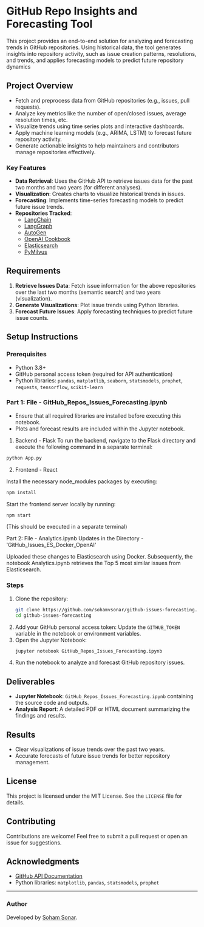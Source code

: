 # GitHub Repo Insights and Forecasting Tool

This project provides an end-to-end solution for analyzing and forecasting trends in GitHub repositories. Using historical data, the tool generates insights into repository activity, such as issue creation patterns, resolutions, and trends, and applies forecasting models to predict future repository dynamics

## Project Overview
- Fetch and preprocess data from GitHub repositories (e.g., issues, pull requests).  
- Analyze key metrics like the number of open/closed issues, average resolution times, etc.  
- Visualize trends using time series plots and interactive dashboards.  
- Apply machine learning models (e.g., ARIMA, LSTM) to forecast future repository activity.  
- Generate actionable insights to help maintainers and contributors manage repositories effectively.

### Key Features
- **Data Retrieval**: Uses the GitHub API to retrieve issues data for the past two months and two years (for different analyses).
- **Visualization**: Creates charts to visualize historical trends in issues.
- **Forecasting**: Implements time-series forecasting models to predict future issue trends.
- **Repositories Tracked**:
  - [LangChain](https://github.com/langchain-ai/langchain)
  - [LangGraph](https://github.com/langchain-ai/langgraph)
  - [AutoGen](https://github.com/microsoft/autogen)
  - [OpenAI Cookbook](https://github.com/openai/openai-cookbook)
  - [Elasticsearch](https://github.com/elastic/elasticsearch)
  - [PyMilvus](https://github.com/milvus-io/pymilvus)

## Requirements
1. **Retrieve Issues Data**: Fetch issue information for the above repositories over the last two months (semantic search) and two years (visualization).
2. **Generate Visualizations**: Plot issue trends using Python libraries.
3. **Forecast Future Issues**: Apply forecasting techniques to predict future issue counts.

## Setup Instructions

### Prerequisites
- Python 3.8+
- GitHub personal access token (required for API authentication)
- Python libraries: `pandas`, `matplotlib`, `seaborn`, `statsmodels`, `prophet`, `requests`, `tensorflow`, `scikit-learn`

### Part 1: File - GitHub_Repos_Issues_Forecasting.ipynb
- Ensure that all required libraries are installed before executing this notebook.
- Plots and forecast results are included within the Jupyter notebook.

1. Backend - Flask
To run the backend, navigate to the Flask directory and execute the following command in a separate terminal:

```bash
python App.py
```

2. Frontend - React

Install the necessary node_modules packages by executing:
```bash
npm install
```

Start the frontend server locally by running:
```bash
npm start
```
(This should be executed in a separate terminal)

Part 2: File - Analytics.ipynb
Updates in the Directory - 'GitHub_Issues_ES_Docker_OpenAI'

Uploaded these changes to Elasticsearch using Docker.
Subsequently, the notebook Analytics.ipynb retrieves the Top 5 most similar issues from Elasticsearch.

### Steps
1. Clone the repository:
   ```bash
   git clone https://github.com/sohamvsonar/github-issues-forecasting.git
   cd github-issues-forecasting
   ```
2. Add your GitHub personal access token:
   Update the `GITHUB_TOKEN` variable in the notebook or environment variables.
3. Open the Jupyter Notebook:
   ```bash
   jupyter notebook GitHub_Repos_Issues_Forecasting.ipynb
   ```
4. Run the notebook to analyze and forecast GitHub repository issues.

## Deliverables
- **Jupyter Notebook**: `GitHub_Repos_Issues_Forecasting.ipynb` containing the source code and outputs.
- **Analysis Report**: A detailed PDF or HTML document summarizing the findings and results.



## Results
- Clear visualizations of issue trends over the past two years.
- Accurate forecasts of future issue trends for better repository management.

## License
This project is licensed under the MIT License. See the `LICENSE` file for details.

## Contributing
Contributions are welcome! Feel free to submit a pull request or open an issue for suggestions.

## Acknowledgments
- [GitHub API Documentation](https://docs.github.com/en/rest)
- Python libraries: `matplotlib`, `pandas`, `statsmodels`, `prophet`

---

### Author
Developed by [Soham Sonar](https://github.com/sohamvsonar).

